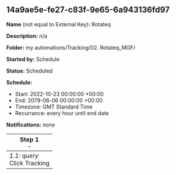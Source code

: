 ## 14a9ae5e-fe27-c83f-9e65-6a943136fd97

**Name** (not equal to External Key)**:** Rotateq

**Description:** n/a

**Folder:** my automations/Tracking/02. Rotateq_MGF/

**Started by:** Schedule

**Status:** Scheduled

**Schedule:**

* Start: 2022-10-23 00:00:00 +00:00
* End: 2079-06-06 00:00:00 +00:00
* Timezone: GMT Standard Time
* Recurrance: every hour until end date

**Notifications:** _none_


| Step 1<br>_<small>-</small>_ |
| --- |
| _1.1: query_<br>Click Tracking |

